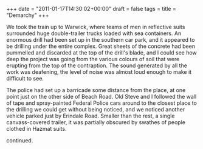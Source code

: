 +++
date = "2011-01-17T14:30:02+00:00"
draft = false
tags = 
title = "Demarchy"
+++
<p>We took the train up to Warwick, where teams of men in reflective suits surrounded huge double-trailer trucks loaded with sea containers. An enormous drill had been set up in the southern car park, and it appeared to be drilling under the entire complex. Great sheets of the concrete had been pummelled and discarded at the top of the drill's blade, and I could see how deep the project was going from the various colours of soil that were erupting from the top of the contraption. The sound generated by all the work was deafening, the level of noise was almost loud enough to make it difficult to see.</p>&#13;
<p>The police had set up a barricade some distance from the place, at one point just on the other side of Beach Road. Old Steve and I followed the wall of tape and spray-painted Federal Police cars around to the closest place to the drilling we could get without being noticed, and we noticed another vehicle parked just by Erindale Road. Smaller than the rest, a single canvass-covered trailer, it was partially obscured by swathes of people clothed in Hazmat suits.</p>&#13;
<p>continued.</p> 